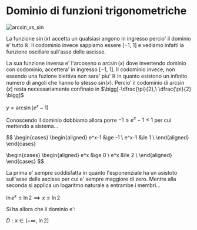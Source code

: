 # Dominio di funzioni trigonometriche  

![arcsin_vs_sin](https://github.com/user-attachments/assets/1e0baf9a-72d0-44ee-9c18-3748d203bad9)

La funzione $\sin(x)$ accetta un qualsiasi angono in ingresso percio' il dominio e' tutto $\mathbb{R}$. Il codominio invece sappiamo essere $[-1,\ 1]$ e vediamo infatti la funzione oscillare sull'asse delle ascisse.  

La sua funzione inversa e' l'arcoseno o $\arcsin(x)$ dove invertendo dominio con codominio, accettera' in ingresso $[-1,\ 1]$. Il codominio invece, non essendo una fuzione biettiva non sara' piu' $\mathbb{R}$ in quanto esistono un infinito numero di angoli che hanno lo stesso $sin(x)$. Percio' il codominio di $\arcsin(x)$ resta necessariamente confinato in $\bigg[-\dfrac{\pi}{2},\ \dfrac{\pi}{2} \bigg]$  


$y = \arcsin(e^x-1)$  

Conoscendo il dominio dobbiamo allora porre $-1 \le e^x-1 \le 1$ per cui mettendo a sistema...  

$$
\begin{cases}
  \begin{aligned}
    e^x-1 &\ge -1 \\
    e^x-1 &\le 1 \\
  \end{aligned}
\end{cases}

\begin{cases}
  \begin{aligned}
    e^x &\ge 0 \\
    e^x &\le 2 \\
  \end{aligned}
\end{cases}
$$

La prima e' sempre soddisfatta in quanto l'esponenziale ha un asistoto sull'asse delle ascisse per cui e' sempre maggiore di zero. Mentre alla seconda si applica un logaritmo naturale a entrambe i membri...  

$\ln e^x \le \ln 2 \implies x \le \ln 2$  

Si ha allora che il dominio e':  

$D: x \in (-\infty,\ \ln 2]$  

